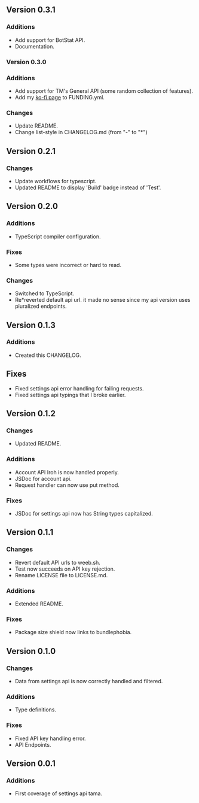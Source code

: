 ## Version 0.3.1
### Additions
* Add support for BotStat API.
* Documentation.

### Version 0.3.0
### Additions
* Add support for TM's General API (some random collection of features).
* Add my [ko-fi page](https://ko-fi.com/tmuniversal) to FUNDING.yml.
### Changes
* Update README.
* Change list-style in CHANGELOG.md (from "-" to "*")

## Version 0.2.1
### Changes 
* Update workflows for typescript.
* Updated README to display 'Build' badge instead of 'Test'.

## Version 0.2.0
### Additions
* TypeScript compiler configuration.
  
### Fixes
* Some types were incorrect or hard to read.

### Changes
* Switched to TypeScript.
* Re*reverted default api url. it made no sense since my api version uses pluralized endpoints.

## Version 0.1.3
### Additions
* Created this CHANGELOG.
## Fixes
* Fixed settings api error handling for failing requests.
* Fixed settings api typings that I broke earlier.

## Version 0.1.2
### Changes
* Updated README.
### Additions
* Account API Iroh is now handled properly.
* JSDoc for account api.
* Request handler can now use put method.
### Fixes
* JSDoc for settings api now has String types capitalized.

## Version 0.1.1
### Changes
* Revert default API urls to weeb.sh.
* Test now succeeds on API key rejection.
* Rename LICENSE file to LICENSE.md.

### Additions
* Extended README.

### Fixes
* Package size shield now links to bundlephobia.

## Version 0.1.0
### Changes
* Data from settings api is now correctly handled and filtered.

### Additions
* Type definitions.

### Fixes
* Fixed API key handling error.
* API Endpoints.

## Version 0.0.1
### Additions
* First coverage of settings api tama.